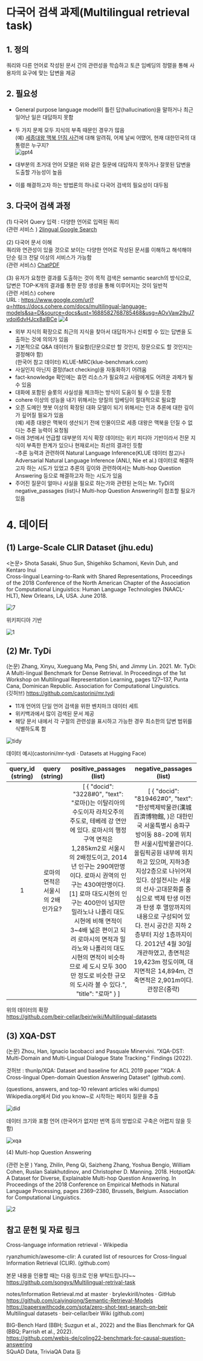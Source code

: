 # 다국어 검색 과제(Multilingual retrieval task)   
## 1. 정의              
 쿼리와 다른 언어로 작성된 문서 간의 관련성을 학습하고 토큰 임베딩의 정렬을 통해  사용자의 요구에 맞는 답변을 제공              

           

## 2. 필요성      
          
- General purpose language model이 틀린 답(hallucination)을 말하거나 최근 일어난 일은 대답하지 못함            
- 두 가지 문제 모두 지식의 부족 때문인 경우가 많음             
(예) [세종대왕 맥북 던짐 사건](https://www.hankookilbo.com/News/Read/A2023022215200000727)에 대해 알려줘, 어제 날씨 어땠어,  현재 대한민국의 대통령은 누구지?         
      ![gpt4](https://github.com/songys/Multilingual-retrival-task/assets/8298703/77f58318-2582-47cd-b624-a6f2494ac871)


- 대부분의 초거대 언어 모델은 위와 같은 질문에 대답하지 못하거나 잘못된 답변을 도출할 가능성이 높음         
- 이를 해결하고자 하는 방법론의 하나로 다국어 검색의 필요성이 대두됨
    

## 3. 다국어 검색  과정   

(1) 다국어 Query 입력  : 다양한 언어로 입력된 쿼리   
 (관련 서비스 )  [2lingual Google Search](https://2lingual.com/)                  

(2) 다국어 문서 이해     
쿼리와 연관성이 있을 것으로 보이는 다양한 언어로 작성된 문서를 이해하고 해석해야 단순 링크 전달 이상의 서비스가 가능함      
(관련 서비스) [ChatPDF](https://www.chatpdf.com/)  


(3) 유저가 요청한 결과를 도출하는 것이 목적
    검색은 semantic search의 방식으로, 답변은 TOP-K개의 결과를 통한 문장 생성을 통해 이루어지는 것이 일반적               
(관련 서비스) cohere             
URL : https://www.google.com/url?q=https://docs.cohere.com/docs/multilingual-language-models&sa=D&source=docs&ust=1688582768785468&usg=AOvVaw29yJ7vdoi6dvHJcx8alBCe
![4](https://github.com/songys/Multilingual-retrival-task/assets/8298703/ab50c4b4-7d3e-4543-9067-9e1c613e6d2a)

- 외부 지식의 확장으로 최근의 지식을 찾아서 대답하거나 신뢰할 수 있는 답변을 도출하는 것에 의의가 있음 
- 기본적으로 Q&A 데이터가 필요함(단문으로만 할 것인지, 장문으로도 할 것인지는 결정해야 함)       
 (한국어 참고 데이터)  KLUE-MRC(klue-benchmark.com)       
- 사실인지 아닌지 결정(fact checking)을 자동화하기 어려움  
- fact-knowledge 확인에는 휴먼 리소스가 필요하고 사람에게도 어려운 과제가 될 수 있음 
- 대화에 포함된 슬롯의 사실성을 체크하는 방식이 도움이 될 수 있을 듯함 
- cohere 이상의 성능을 내기 위해서는 양질의 임베딩이 절대적으로 필요함    
- 오픈 도메인 챗봇 이상의 확장된 대화 모델이 되기 위해서는 인과 추론에 대한 깊이가 깊어질 필요가 있음       
(예) 세종 대왕은 맥북이 생산되기 전에 인물이므로 세종 대왕은 맥북을 던질 수 없다는 추론 능력이 요청됨  
- 아래 3번에서 언급할 대부분의 지식 확장 데이터는 위키 피디아 기반이라서 전문 지식이 부족한 한계가 있으나 현재로서는 최선의 결과인 듯함       
-추론 능력과 관련하여 Natural Language Inference(KLUE 데이터 참고)나 Adversarial Natural Language Inference (ANLI, Nie et al.) 데이터로 해결하고자 하는 시도가 있었고 추론의 깊이와 관련하여서는 Multi-hop Question Answering 등으로 해결하고자 하는 시도가 있음  
- 주어진 질문이 얼마나 사실을 필요로 하는가와 관련된 논의는 Mr. TyDi의 negative_passages (list)나 Multi-hop Question Answering이 참조할 필요가 있음   

          
# 4. 데이터    
## (1) Large-Scale CLIR Dataset (jhu.edu) 
<논문> Shota Sasaki, Shuo Sun, Shigehiko Schamoni, Kevin Duh, and Kentaro Inui            
Cross-lingual Learning-to-Rank with Shared Representations, Proceedings of the 2018 Conference of the North American Chapter of the Association for Computational Linguistics: Human Language Technologies (NAACL-HLT), New Orleans, LA, USA. June 2018.      


![7](https://github.com/songys/Multilingual-retrival-task/assets/8298703/03ef7e81-9e96-47b7-b101-992222c8f824)


위키피디아 기반      
     
![1](https://github.com/songys/Multilingual-retrival-task/assets/8298703/d263618f-6308-44dd-9142-d58d5652f5c7)



## (2)  Mr. TyDi              
(논문) Zhang, Xinyu, Xueguang Ma, Peng Shi, and Jimmy Lin. 2021. Mr. TyDi: A Multi-lingual Benchmark for Dense Retrieval. In Proceedings of the 1st Workshop on Multilingual Representation Learning, pages 127–137, Punta Cana, Dominican Republic. Association for Computational Linguistics.       
(깃허브) https://github.com/castorini/mr.tydi

- 11개 언어의 단일 언어 검색을 위한 벤치마크 데이터 세트    
- 위키백과에서 많이 검색된 문서 제공            
- 해당 문서 내에서 각 구절의 관련성을 표시하고 가능한 경우 최소한의 답변 범위를 식별하도록 함     


![tidy](https://github.com/songys/Multilingual-retrival-task/assets/8298703/4fafe2e5-74cc-455d-b455-c45cbdf4e2f1)


데이터 예시(castorini/mr-tydi · Datasets at Hugging Face)      
                        
|query_id (string)|query (string)|positive_passages (list)|negative_passages (list)|  
|:---:|:-----------------:|:-----------:|:--------:|                            
|1|로마의 면적은 서울시의 2배인가요? | [ { "docid": "3228#0", "text": "로마()는 이탈리아의 수도이자 라치오주의 주도로, 테베레 강 연안에 있다. 로마시의 행정구역 면적은 1,285km2로 서울시의 2배정도이고, 2014년 인구는 290여만명이다. 로마시 권역의 인구는 430여만명이다. [1] 로마 대도시현의 인구는 400만이 넘지만 밀라노나 나폴리 대도시현에 비해 면적이 3~4배 넓은 편이고 되려 로마시의 면적과 밀라노와 나폴리의 대도시현의 면적이 비슷하므로 세 도시 모두 300만 정도로 비슷한 규모의 도시라 볼 수 있다.", "title": "로마" } ] | [ { "docid": "819462#0", "text": "한성백제박물관(漢城百濟博物館, )은 대한민국 서울특별시 송파구 방이동 88-20에 위치한 서울시립박물관이다. 올림픽공원 내부에 위치하고 있으며, 지하3층 지상2층으로 나뉘어져 있다. 상설전시는 서울의 선사·고대문화를 중심으로 백제 탄생 이전과 탄생 후 멸망까지의 내용으로 구성되어 있다. 전시 공간은 지하 2층부터 지상 1층까지이다. 2012년 4월 30일 개관하였고, 총면적은 19,423m 정도이며, 대지면적은 14,894m, 건축면적은 2,901m이다. 관장은(중략)|      
                  
위의 데이터의 확장              
https://github.com/beir-cellar/beir/wiki/Multilingual-datasets                          

                             
## (3) XQA-DST                    
(논문) Zhou, Han, Ignacio Iacobacci and Pasquale Minervini. “XQA-DST: Multi-Domain and Multi-Lingual Dialogue State Tracking.” Findings (2022).           
              
것허브 :  thunlp/XQA: Dataset and baseline for ACL 2019 paper "XQA: A Cross-lingual Open-domain Question Answering Dataset" (github.com).

(questions, answers, and top-10 relevant articles wiki dumps)            
Wikipedia.org에서 Did you know~로 시작하는 페이지 질문을 추출      
          
![did](https://github.com/songys/Multilingual-retrival-task/assets/8298703/ca424cd7-725d-4e85-b11b-bdddd74fa150)            



데이터 크기와 포함 언어 (한국어가 없지만 번역 등의 방법으로 구축은 어렵지 않을 듯함)         

               
![xqa](https://github.com/songys/Multilingual-retrival-task/assets/8298703/b4f7d5f1-e400-438f-9dd6-bc77e8a8519d)
                 

(4) Multi-hop Question Answering                         
             
(관련 논문 ) Yang, Zhilin, Peng Qi, Saizheng Zhang, Yoshua Bengio, William Cohen, Ruslan Salakhutdinov, and Christopher D. Manning. 2018. HotpotQA: A Dataset for Diverse, Explainable Multi-hop Question Answering. In Proceedings of the 2018 Conference on Empirical Methods in Natural Language Processing, pages 2369–2380, Brussels, Belgium. Association for Computational Linguistics.      

                   

![2](https://github.com/songys/Multilingual-retrival-task/assets/8298703/11b0e0a4-1993-4c4a-b56f-156ce622fb37)    


           

## 참고 문헌 및 자료 링크                 
Cross-language information retrieval - Wikipedia     
        
ryanzhumich/awesome-clir: A curated list of resources for Cross-lingual Information Retrieval (CLIR). (github.com)    



본문 내용을 인용할 때는 다음 링크로 인용 부탁드립니다~~
https://github.com/songys/Multilingual-retrival-task
 
notes/Information Retrieval.md at master · brylevkirill/notes · GitHub   
https://github.com/caiyinqiong/Semantic-Retrieval-Models  
https://paperswithcode.com/sota/zero-shot-text-search-on-beir  
Multilingual datasets · beir-cellar/beir Wiki (github.com)   


BIG-Bench Hard (BBH; Suzgun et al., 2022) and the Bias  Benchmark  for  QA  (BBQ;   Parrish  et  al., 2022).    
https://github.com/webis-de/coling22-benchmark-for-causal-question-answering     
SQuAD Data, TriviaQA Data 등       

             

